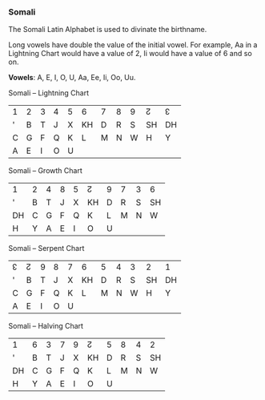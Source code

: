 ### <span id="anchor-74"></span>Somali

The Somali Latin Alphabet is used to divinate the birthname. 

Long vowels have double the value of the initial vowel. For example, Aa
in a Lightning Chart would have a value of 2, Ii would have a value of 6
and so on.

**Vowels**: A, E, I, O, U, Aa, Ee, Ii, Oo, Uu. 

Somali – Lightning Chart

|   |   |   |   |   |    |   |   |   |    |    |
| - | - | - | - | - | -- | - | - | - | -- | -- |
| 1 | 2 | 3 | 4 | 5 | 6  | 7 | 8 | 9 | ↊  | ↋  |
| ' | B | T | J | X | KH | D | R | S | SH | DH |
| C | G | F | Q | K | L  | M | N | W | H  | Y  |
| A | E | I | O | U |    |   |   |   |    |    |

Somali – Growth Chart

|    |   |   |   |   |    |   |   |   |    |
| -- | - | - | - | - | -- | - | - | - | -- |
| 1  | 2 | 4 | 8 | 5 | ↊  | 9 | 7 | 3 | 6  |
| '  | B | T | J | X | KH | D | R | S | SH |
| DH | C | G | F | Q | K  | L | M | N | W  |
| H  | Y | A | E | I | O  | U |   |   |    |

Somali – Serpent Chart

|   |   |   |   |   |    |   |   |   |    |    |
| - | - | - | - | - | -- | - | - | - | -- | -- |
| ↋ | ↊ | 9 | 8 | 7 | 6  | 5 | 4 | 3 | 2  | 1  |
| ' | B | T | J | X | KH | D | R | S | SH | DH |
| C | G | F | Q | K | L  | M | N | W | H  | Y  |
| A | E | I | O | U |    |   |   |   |    |    |

Somali – Halving Chart

|    |   |   |   |   |    |   |   |   |    |
| -- | - | - | - | - | -- | - | - | - | -- |
| 1  | 6 | 3 | 7 | 9 | ↊  | 5 | 8 | 4 | 2  |
| '  | B | T | J | X | KH | D | R | S | SH |
| DH | C | G | F | Q | K  | L | M | N | W  |
| H  | Y | A | E | I | O  | U |   |   |    |
